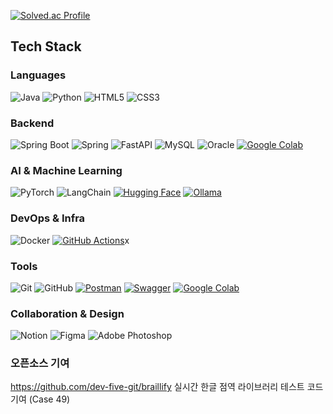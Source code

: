 [![Solved.ac Profile](http://mazassumnida.wtf/api/v2/generate_badge?boj=david1p)](https://solved.ac/david1p/)

## Tech Stack

### Languages
![Java](https://img.shields.io/badge/java-007396?style=flat-square&logo=java&logoColor=white)
![Python](https://img.shields.io/badge/Python-3776AB?logo=python&logoColor=fff)
![HTML5](https://img.shields.io/badge/HTML5-e34f26?style=flat-square&logo=html5&logoColor=white)
![CSS3](https://img.shields.io/badge/CSS3-264de4?style=flat-square&logo=css3&logoColor=white)

### Backend
![Spring Boot](https://img.shields.io/badge/Spring%20Boot-6DB33F?style=flat-square&logo=springboot&logoColor=white)
![Spring](https://img.shields.io/badge/spring-6DB33F?style=flat-square&logo=spring&logoColor=white)
![FastAPI](https://img.shields.io/badge/fastapi-009688?style=flat-square&logo=fastapi&logoColor=white)
![MySQL](https://img.shields.io/badge/mysql-4479A1?style=flat-square&logo=mysql&logoColor=white)
![Oracle](https://img.shields.io/badge/oracle-F80000?style=flat-square&logo=oracle&logoColor=white)
[![Google Colab](https://img.shields.io/badge/Google%20Colab-F9AB00?logo=googlecolab&logoColor=fff)](#)

### AI & Machine Learning
![PyTorch](https://img.shields.io/badge/pytorch-EE4C2C?style=flat-square&logo=pytorch&logoColor=white)
![LangChain](https://img.shields.io/badge/LangChain-1c3c3c.svg?logo=langchain&logoColor=white)
[![Hugging Face](https://img.shields.io/badge/Hugging%20Face-FFD21E?logo=huggingface&logoColor=000)](#)
[![Ollama](https://img.shields.io/badge/Ollama-fff?logo=ollama&logoColor=000)](#)

### DevOps & Infra
![Docker](https://img.shields.io/badge/docker-2496ED?style=flat-square&logo=docker&logoColor=white)
[![GitHub Actions](https://img.shields.io/badge/GitHub_Actions-2088FF?logo=github-actions&logoColor=white)](#)x

### Tools
![Git](https://img.shields.io/badge/git-F05032?style=flat-square&logo=git&logoColor=white)
![GitHub](https://img.shields.io/badge/github-181717?style=flat-square&logo=github&logoColor=white)
[![Postman](https://img.shields.io/badge/Postman-FF6C37?logo=postman&logoColor=white)](#)
[![Swagger](https://img.shields.io/badge/Swagger-85EA2D?logo=insomnia&logoColor=000)](#)
[![Google Colab](https://img.shields.io/badge/Google%20Colab-F9AB00?logo=googlecolab&logoColor=fff)](#)

### Collaboration & Design
![Notion](https://img.shields.io/badge/Notion-000000?style=flat-square&logo=notion&logoColor=white)
![Figma](https://img.shields.io/badge/Figma-F24E1E?style=flat-square&logo=figma&logoColor=white)
![Adobe Photoshop](https://img.shields.io/badge/adobe%20photoshop-31A8FF?style=flat-square&logo=adobephotoshop&logoColor=white)

### 오픈소스 기여
https://github.com/dev-five-git/braillify 실시간 한글 점역 라이브러리 테스트 코드 기여 (Case 49)
